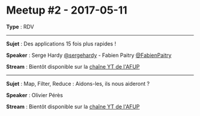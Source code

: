 # Meetup #2 - 2017-05-11

**Type** : RDV

---

**Sujet** : Des applications 15 fois plus rapides !

**Speaker** : Serge Hardy [@sergehardy](https://twitter.com/sergehardy) - Fabien Paitry [@FabienPaitry](https://twitter.com/FabienPaitry)

**Stream** : Bientôt disponible sur la [chaîne YT de l'AFUP](https://www.youtube.com/user/afupPHP)

---

**Sujet** : Map, Filter, Reduce : Aidons-les, ils nous aideront ?

**Speaker** : Olivier Pérès

**Stream** : Bientôt disponible sur la [chaîne YT de l'AFUP](https://www.youtube.com/user/afupPHP)

